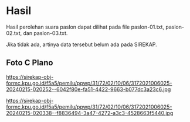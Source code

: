 # Hasil

Hasil perolehan suara paslon dapat dilihat pada file paslon-01.txt, paslon-02.txt, dan paslon-03.txt.

Jika tidak ada, artinya data tersebut belum ada pada SIREKAP.

## Foto C Plano

https://sirekap-obj-formc.kpu.go.id/f5a5/pemilu/ppwp/31/72/02/10/06/3172021006025-20240215-020252--6042f80e-fa51-4422-9663-b077dc3a23c6.jpg

https://sirekap-obj-formc.kpu.go.id/f5a5/pemilu/ppwp/31/72/02/10/06/3172021006025-20240215-020338--f8836494-3a47-4272-a3c3-4528663f5440.jpg
